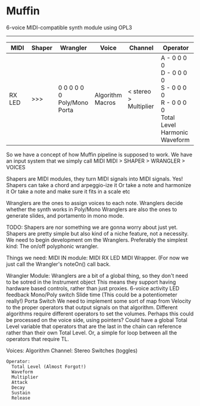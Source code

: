 # Muffin
6-voice MIDI-compatible synth module using OPL3

---

| MIDI | Shaper | Wrangler | Voice | Channel | Operator |
| ---- | ------ | -------- | ----- | ------- | -------- |
| RX LED | >>> | 0 0 0 0 0 0 <br> Poly/Mono <br> Porta | Algorithm <br> Macros | < stereo > <br> Multiplier | A - 0 0 0 0 <br> D - 0 0 0 0 <br> S - 0 0 0 0 <br> R - 0 0 0 0 <br> Total Level <br> Harmonic <br> Waveform |

  So we have a concept of how Muffin pipeline is supposed to work.
  We have an input system that we simply call MIDI
  MIDI > SHAPER > WRANGLER > VOICES

  Shapers are MIDI modules, they turn MIDI signals into MIDI signals. Yes!
  Shapers can take a chord and arpeggio-ize it
  Or take a note and harmonize it
  Or take a note and make sure it fits in a scale
  etc

  Wranglers are the ones to assign voices to each note. 
  Wranglers decide whether the synth works in Poly/Mono
  Wranglers are also the ones to generate slides, and portamento in mono mode.

  TODO:
    Shapers are nor something we are gonna worry about just yet. Shapers are pretty simple but
    also kind of a niche feature, not a necessity.
    We need to begin development om the Wranglers. Preferably the simplest kind:
    The on/off polyphonic wrangler. 


  Things we need:
  MIDI IN module:
    MIDI RX LED
    MIDI Wrapper. (For now we just call the Wrangler's noteOn() call back. 

  Wrangler Module:
    Wranglers are a bit of a global thing, so they don't need to be sotred in the Instrument object
    This means they support having hardware based controls, rather than just proxies.
    6-voice activity LED feedback
    Mono/Poly switch
    Slide time (This could be a potentiometer really!)
    Porta Switch
    We need to implement some sort of map from Velocity to the proper operators that output signals on that algorithm.
    Different algorithms require different operators to set the volumes.
    Perhaps this could be processed on the voice side, using pointers?
    Could have a global Total Level variable that operators that are the last in the chain 
    can reference rather than their own Total Level.
    Or, a simple for loop between all the operators that require TL. 

  Voices:
    Algorithm
    Channel:
      Stereo Switches (toggles)
      

    Operator:
      Total Level (Almost Forgot!)
      Waveform
      Multiplier
      Attack
      Decay
      Sustain
      Release
      
    